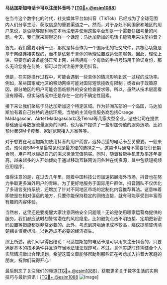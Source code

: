 **马达加斯加电话卡可以注册抖音吗？[[TG💪+ @esim1088](https://t.me/s/esim1088)]**

在当今这个数字化的时代，社交媒体平台如抖音（TikTok）已经成为了全球范围内人们分享生活、获取信息的重要渠道之一。然而，对于身处不同国家和地区的用户来说，是否能够顺利地在本地注册并使用这些平台却是一个需要仔细考量的问题。今天，我们就来聊聊这样一个话题：马达加斯加的电话卡能否用来注册抖音？

首先，我们需要明确一点，那就是抖音作为一个国际化的社交软件，其核心功能是基于网络连接实现的，而不是依赖于具体的地理位置或运营商服务。因此，理论上讲，只要您的设备能够正常上网，并且拥有一个有效的手机号码用于验证身份，那么无论您身在何处，都可以尝试注册并使用抖音。

但是，在实际操作过程中，可能会遇到一些具体的情况影响到这一过程的成功率。例如，某些国家或地区的移动网络可能对国际短信接收有限制；或者由于政策原因，部分地区的用户可能会面临额外的安全检查要求等。所以，虽然从技术层面看没有障碍，但实际情况中还是存在一定的不确定性因素。

接下来让我们聚焦于马达加斯加这个特定区域。作为非洲东部的一个岛国，马达加斯加有着自己独特的通信环境。当地的主流电信服务商包括Orange Madagascar、Airtel Madagascar以及Telma等几家大型企业。这些公司在提供基础通话与数据流量服务的同时，也为客户提供了一些附加价值的服务选项，比如预付费SIM卡套餐、家庭宽带接入方案等等。

对于想要在马达加斯加使用抖音的用户而言，选择合适的电话卡至关重要。一般来说，预付费SIM卡是最常见也是最方便的选择之一。这类卡片通常不需要签订长期合同，用户可以根据自己的需求灵活充值购买。同时，随着智能手机普及率逐年提高，越来越多的人开始倾向于通过移动互联网访问各种在线资源，其中包括短视频应用程序。

值得注意的是，在过去几年里，随着中国科技公司加速拓展海外市场，抖音也在努力争取更多海外用户的青睐。为了更好地服务于国际用户群体，抖音团队不仅优化了多语言支持系统，还增加了针对不同地区市场的定制化内容推荐算法。这意味着即使是在相对偏远的地方，只要你能保持稳定的网络连接，就有可能享受到丰富而有趣的内容体验。

当然啦，这里还是要提醒大家注意网络安全问题哦！无论是使用哪家运营商提供的服务，我们都应该时刻警惕潜在的风险隐患，比如避免点击不明链接、定期更新密码设置等措施都是非常必要的。此外，考虑到跨境通讯成本较高，建议提前咨询清楚相关资费标准，以免造成不必要的经济损失。

综上所述，我们可以得出结论：马达加斯加的电话卡是可以用来注册抖音的，只要满足基本的技术条件并且遵守当地法律法规即可。不过，具体实施时还需结合个人实际情况做出合理规划。希望这篇文章能够帮助到那些正在考虑加入抖音大家庭的朋友，祝你们玩得开心！

最后别忘了关注我们的频道[[TG💪+ @esim1088](https://t.me/s/esim1088)]，获取更多关于数字生活的实用技巧与最新资讯！[[TG💪+ @esim1088](https://t.me/s/esim1088) ![Image](https://i.postimg.cc/4NQfJmqS/Snipaste-2025-05-13-00-14-12.png)]